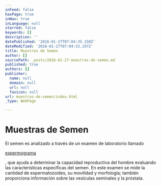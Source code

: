 ```yaml
---
inFeed: false
hasPage: true
inNav: true
inLanguage: null
starred: false
keywords: []
description: ''
datePublished: '2016-01-27T07:04:35.150Z'
dateModified: '2016-01-27T07:04:33.197Z'
title: Muestras de Semen
author: []
sourcePath: _posts/2016-01-27-muestras-de-semen.md
published: true
authors: []
publisher:
  name: null
  domain: null
  url: null
  favicon: null
url: muestras-de-semen/index.html
_type: WebPage

---
```

# Muestras de Semen

El semen es analizado a través de un examen de laboratorio llamado

[espermograma][0]

, que ayuda a determinar la capacidad reproductiva del hombre evaluando las características específicas del semen. En este examen se mide la cantidad de espermatozoides, su movilidad y morfología; también proporciona información sobre las vesículas seminales y la próstata.

[0]: http://cecolfes.com/es/glosario#Espermograma "Examen para analizar las características del semen."